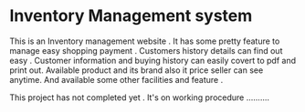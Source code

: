# Inventory Management system  

This is an Inventory management website . It has some pretty feature to manage easy shopping payment . Customers history details can find out easy . Customer information and buying history can easily covert to pdf and print out. Available product and its brand also it price seller can see anytime. And available some other facilities and feature .                                                  

This project has not completed yet . It's on working procedure ..........
            

